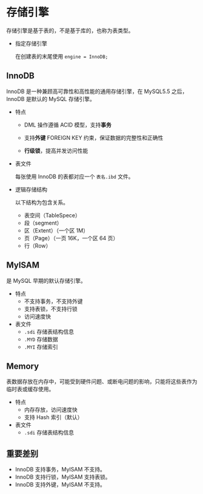 # 存储引擎

存储引擎是基于表的，不是基于库的，也称为表类型。

- 指定存储引擎

	在创建表的末尾使用 `engine = InnoDB;`

## InnoDB

InnoDB 是一种兼顾高可靠性和高性能的通用存储引擎，在 MySQL5.5 之后，InnoDB 是默认的 MySQL 存储引擎。

- 特点

	- DML 操作遵循 ACID 模型，支持**事务**

	- 支持**外键** FOREIGN KEY 约束，保证数据的完整性和正确性

	- **行级锁**，提高并发访问性能

- 表文件

	每张使用 InnoDB 的表都对应一个 `表名.ibd` 文件。

- 逻辑存储结构

	以下结构为包含关系。

	- 表空间（TableSpece）
	- 段（segment）
	- 区（Extent）（一个区 $1$M）
	- 页（Page）（一页 $16$K，一个区 $64$ 页）
	- 行（Row）

## MyISAM

是 MySQL 早期的默认存储引擎。

- 特点
	- 不支持事务，不支持外键
	- 支持表锁，不支持行锁
	- 访问速度快
- 表文件
	- `.sdi` 存储表结构信息
	- `.MYD` 存储数据
	- `.MYI` 存储索引

## Memory

表数据存放在内存中，可能受到硬件问题、或断电问题的影响，只能将这些表作为临时表或缓存使用。

- 特点
	- 内存存放，访问速度快
	- 支持 Hash 索引（默认）
- 表文件
	- `.sdi` 存储表结构信息

## 重要差别

- InnoDB 支持事务，MyISAM 不支持。
- InnoDB 支持行锁，MyISAM 支持表锁。
- InnoDB 支持外键，MyISAM 不支持。